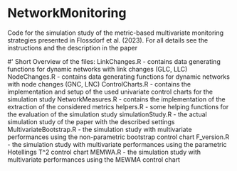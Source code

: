 # NetworkMonitoring
Code for the simulation study of the metric-based multivariate monitoring strategies presented in Flossdorf et al. (2023). For all details see the instructions and the description in the paper

#' Short Overview of the files:
LinkChanges.R - contains data generating functions for dynamic networks with link changes (GLC, LLC)
NodeChanges.R - contains data generating functions for dynamic networks with node changes (GNC, LNC)
ControlCharts.R - contains the implementation and setup of the used univariate control charts for the simulation study
NetworkMeasures.R - contains the implementation of the extraction of the considered metrics
helpers.R - some helping functions for the evaluation of the simulation study
simulationStudy.R - the actual simulation study of the paper with the described settings
MultivariateBootstrap.R - the simulation study with multivariate performances using the non-parametric bootstrap control chart
F_version.R - the simulation study with multivariate performances using the parametric Hotellings T^2 control chart
MEMWA.R - the simulation study with multivariate performances using the MEWMA control chart
